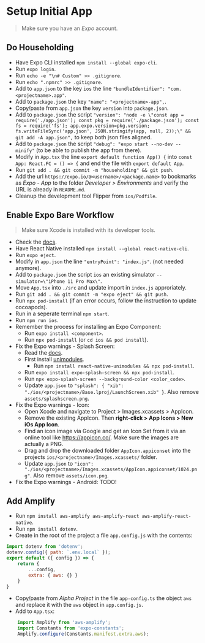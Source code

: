# Setup Initial App

> Make sure you have an *Expo* account.

## Do Householding

- Have Expo CLI installed `npm install --global expo-cli`.
- Run `expo login`.
- Run `echo -e "\n# Custom" >> .gitignore`.
- Run `echo ".npmrc" >> .gitignore`.
- Add to `app.json` to the key `ios` the line `"bundleIdentifier": "com.<projectname>.app"`.
- Add to `package.json` the key `"name": "<projectname>-app",`.
- Copy/paste from `app.json` the key `version` into `package.json`.
- Add to `package.json` the script `"version": "node -e \"const app = require('./app.json'); const pkg = require('./package.json'); const fs = require('fs'); app.expo.version=pkg.version; fs.writeFileSync('app.json', JSON.stringify(app, null, 2));\" && git add -A app.json",` to keep both json files aligned.
- Add to `package.json` the script `"debug": "expo start --no-dev --minify"` (to be able to publish the app from there).
- Modify in `App.tsx` the line `export default function App() {` into `const App: React.FC = () => {` and end the file with `export default App`.
- Run `git add . && git commit -m "householding" && git push`.
- Add the url `https://expo.io/@<username>/<package.name>` to bookmarks as *Expo - App* to the folder *Developer > Environments* and verify the URL is already in `README.md`.
- Cleanup the development tool Flipper from `ios/Podfile`.

## Enable Expo Bare Workflow

> Make sure Xcode is installed with its developer tools.
- Check the [docs](https://docs.expo.io/bare/exploring-bare-workflow/).
- Have React Native installed `npm install --global react-native-cli`.
- Run `expo eject`.
- Modify in `app.json` the line `"entryPoint": "index.js"`. (not needed anymore).
- Add to `package.json` the script `ios` an existing simulator `--simulator=\"iPhone 11 Pro Max\"`.
- Move `App.tsx` into `./src` and update import in `index.js` approriately.
- Run `git add . && git commit -m "expo eject" && git push`.
- Run `npx pod-install` (if an error occurs, follow the instruction to update cocoapods).
- Run in a seperate terminal `npm start`.
- Run `npm run ios`.
- Remember the process for installing an Expo Component:
    - Run `expo install <component>`.
    - Run `npx pod-install` (or `cd ios && pod install`).
- Fix the Expo warnings - Splash Screen:
    - Read the [docs](https://github.com/expo/expo/blob/master/packages/expo-splash-screen/README.md).
    - First install [unimodules](https://docs.expo.io/bare/installing-unimodules/).
        - Run `npm install react-native-unimodules && npx pod-install`.
    - Run `expo install expo-splash-screen && npx pod-install`.
    - Run `npx expo-splash-screen --background-color <color_code>`.
    - Update `app.json` to `"splash": { "xib": "./ios/<projectname>/Base.lproj/LaunchScreen.xib" }`. Also remove `assets/splashscreen.png`.
- Fix the Expo warnings - Icon:
    - Open Xcode and navigate to Project > Images.xcassets > AppIcon.
    - Remove the existing AppIcon. Then **right-click > App Icons > New iOs App Icon**.
    - Find an icon image via Google and get an Icon Set from it via an online tool like https://appicon.co/. Make sure the images are actually a PNG.
    - Drag and drop the downloaded folder `AppIcon.appiconset` into the projects `ios/<projectname>/Images.xcassets/` folder.
    - Update `app.json` to `"icon": "./ios/<projectname>/Images.xcassets/AppIcon.appiconset/1024.png"`. Also remove `assets/icon.png`.
- Fix the Expo warnings - Android: TODO!

## Add Amplify

- Run `npm install aws-amplify aws-amplify-react aws-amplify-react-native`.
- Run `npm install dotenv`.
- Create in the root of the project a file `app.config.js` with the contents:
```javascript
import dotenv from 'dotenv';
dotenv.config({ path: `.env.local` });
export default ({ config }) => {
    return {
        ...config,
        extra: { aws: {} }
    }
}
```
- Copy/paste from *Alpha Project* in the file `app-config.ts` the object `aws` and replace it with the `aws` object in `app.config.js`.
- Add to `App.tsx`:
```javascript
    import Amplify from 'aws-amplify';
    import Constants from 'expo-constants';
    Amplify.configure(Constants.manifest.extra.aws);
```
